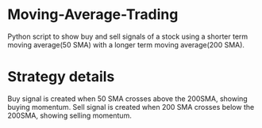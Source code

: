 # Moving-Average-Trading

Python script to show buy and sell signals of a stock using a shorter term moving average(50 SMA) with a longer term moving average(200 SMA).

# Strategy details

Buy signal is created when 50 SMA crosses above the 200SMA, showing buying momentum.
Sell signal is created when 200 SMA crosses below the 200SMA, showing selling momentum.
